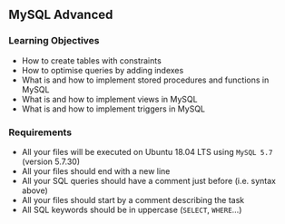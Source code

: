 ## MySQL Advanced
### Learning Objectives <br>
* How to create tables with constraints
* How to optimise queries by adding indexes
* What is and how to implement stored procedures and functions in MySQL
* What is and how to implement views in MySQL
* What is and how to implement triggers in MySQL

### Requirements
* All your files will be executed on Ubuntu 18.04 LTS using `MySQL 5.7` (version 5.7.30)
* All your files should end with a new line
* All your SQL queries should have a comment just before (i.e. syntax above)
* All your files should start by a comment describing the task
* All SQL keywords should be in uppercase (`SELECT`, `WHERE`…)
